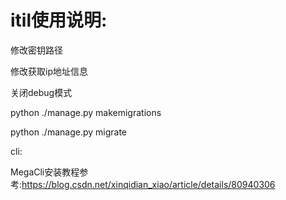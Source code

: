# itil使用说明:


修改密钥路径

修改获取ip地址信息

关闭debug模式

python ./manage.py makemigrations

python ./manage.py migrate



cli:

MegaCli安装教程参考:<https://blog.csdn.net/xinqidian_xiao/article/details/80940306>
